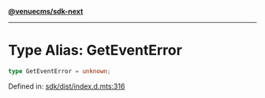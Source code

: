[**@venuecms/sdk-next**](../Index.md)

***

# Type Alias: GetEventError

```ts
type GetEventError = unknown;
```

Defined in: [sdk/dist/index.d.mts:316](https://github.com/venuecms/sdk/blob/9b35c3f75ba3cd0722f50bc82d98f2f4dd56e037/packages/sdk/dist/index.d.mts#L316)
